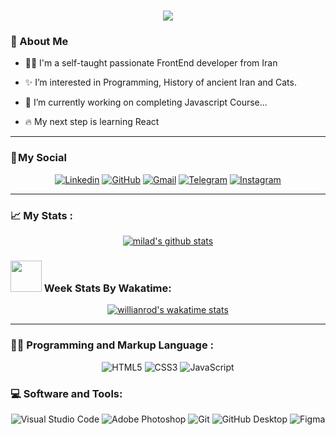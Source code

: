 <h1 align="center">
    <img src="https://readme-typing-svg.herokuapp.com/?lines=Welcome,+There!+😊;I'm+Milad+Nz;&center=true&font=Vazirmatn&weight=900&duration=3000&pause=1000&height=50&width=600&color=E32934&size=30">
</h1>

### 🧔 About Me 

- 👨‍💻  I'm a self-taught passionate FrontEnd developer from Iran
- ✨ I’m interested in Programming, History of ancient Iran and Cats.

- 🔭  I’m currently working on completing Javascript Course...
- 🔥  My next step is learning React 

---

### 📌 My Social

<div align="center">
    
[![Linkedin](https://img.shields.io/badge/LinkedIn-0A66C2?logo=Linkedin&logoColor=white&style=for-the-badge)]([www.linkedin.com/in/milad-nz](https://www.linkedin.com/in/milad-nz/))
[![GitHub](https://img.shields.io/badge/GitHub-181717?logo=GitHub&logoColor=white&style=for-the-badge)](https://github.com/MiladNz)
[![Gmail](https://img.shields.io/badge/Gmail-EA4335?logo=Gmail&logoColor=white&style=for-the-badge)](mailto:milad.n91@gmail.com)
[![Telegram](https://img.shields.io/badge/Telegram-229ED9?logo=Telegram&logoColor=white&style=for-the-badge)](https://t.me/milizd)
[![Instagram](https://img.shields.io/badge/Instagram-E4405F?logo=Instagram&logoColor=white&style=for-the-badge)](https://www.instagram.com/imiladev_front)
    
</div>

---
  
### 📈 My Stats :
<div align="center">
<a href="https://github.com/anuraghazra/github-readme-stats"><img align="center" src="https://github-readme-stats.vercel.app/api?username=miladnz&count_private=true&show_icons=true&include_all_commits=true&theme=vue&hide_border=true" alt="milad's github stats" /></a>
</div>

###  <img src="https://media.giphy.com/media/WUlplcMpOCEmTGBtBW/giphy.gif" width="50"> Week Stats By Wakatime:

<div align="center">
  
[![willianrod's wakatime stats](https://github-readme-stats.vercel.app/api/wakatime?username=miladnz&hide_title=true&layout=compact&hide_border=true)](https://github.com/anuraghazra/github-readme-stats)

</div> 
  
---


### 👨‍💻 Programming and Markup Language :

<div align="center">
  
![HTML5](https://img.shields.io/badge/HTML5-E34F26?logo=HTML5&logoColor=white&style=for-the-badge)
![CSS3](https://img.shields.io/badge/CSS3-1572B6?logo=CSS3&logoColor=white&style=for-the-badge)
![JavaScript](https://img.shields.io/badge/JavaScript-F7DF1E?logo=JavaScript&logoColor=black&style=for-the-badge)

</div>

### 💻 Software and Tools:

<div align="center">
  
![Visual Studio Code](https://img.shields.io/badge/Visual&nbsp;Studio&nbsp;Code-007ACC?logo=VisualStudioCode&logoColor=white&style=for-the-badge)
![Adobe Photoshop](https://img.shields.io/badge/Adobe&nbsp;Photoshop-31A8FF?logo=AdobePhotoshop&logoColor=white&style=for-the-badge)
![Git](https://img.shields.io/badge/Git-F05032?logo=Git&logoColor=white&style=for-the-badge)
![GitHub Desktop](https://img.shields.io/badge/GitHub&nbsp;Desktop-8034a9?logo=GitHub&logoColor=white&style=for-the-badge)
![Figma](https://img.shields.io/badge/Figma-F24E1E?logo=Figma&logoColor=white&style=for-the-badge)
  
 </div>
